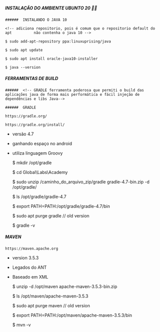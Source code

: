 ##### INSTALAÇÃO DO AMBIENTE UBUNTO 20 :rowing_man:

	###### 	INSTALANDO O JAVA 10
	
	<!-- adiciona repositorio, pois é comum que o repositorio default do apt 		  não contenha o java 10 -->
	
	$ sudo add-apt-repository ppa:linuxuprising/java
	
	$ sudo apt update
	
	$ sudo apt install oracle-java10-installer
	
	$ java --version



##### FERRAMENTAS DE BUILD

	###### 	<!-- GRADLE ferramenta poderosa que permiti o build das aplicações java de forma mais performática e fácil injeção de dependências e libs Java-->	
	
	###### 	GRADLE
	
	https://gradle.org/
	
	https://gradle.org/install/

 - versão 4.7
 - ganhando espaço no android
 - utiliza linguagem Groovy

   $ mkdir /opt/gradle

	$ cd Global\Labs\Academy

	$ sudo unzip /caminho_do_arquivo_zip/gradle gradle-4.7-bin.zip -d /opt/gradle/

	$ ls /opt/gradle/gradle-4.7

	$ export PATH=PATH:/opt/gradle/gradle-4.7/bin

	$ sudo apt purge gradle  // old version

	$ gradle -v



##### MAVEN

	https://maven.apache.org

 - version 3.5.3
 - Legados do ANT
 - Baseado em XML



	$ unzip -d /opt/maven apache-maven-3.5.3-bin.zip
	
	$ ls /opt/maven/apache-maven-3.5.3
	
	$ sudo apt purge maven // old version
	
	$ export PATH=PATH:/opt/maven/apache-maven-3.5.3/bin



	$ mvn -v







​	